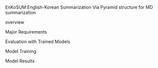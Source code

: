 
EnKoSUM:English-Korean Summarization Via Pyramid structure for MD summarization 



overview

Major Requirements

Evaluation with Trained Models

Model Training

Model Results
